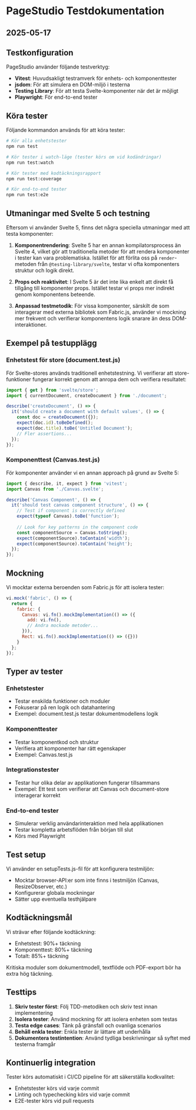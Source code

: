 # PageStudio Testdokumentation
## 2025-05-17

## Testkonfiguration

PageStudio använder följande testverktyg:

- **Vitest**: Huvudsakligt testramverk för enhets- och komponenttester
- **jsdom**: För att simulera en DOM-miljö i testerna
- **Testing Library**: För att testa Svelte-komponenter när det är möjligt
- **Playwright**: För end-to-end tester

## Köra tester

Följande kommandon används för att köra tester:

```bash
# Kör alla enhetstester
npm run test

# Kör tester i watch-läge (tester körs om vid kodändringar)
npm run test:watch

# Kör tester med kodtäckningsrapport
npm run test:coverage

# Kör end-to-end tester
npm run test:e2e
```

## Utmaningar med Svelte 5 och testning

Eftersom vi använder Svelte 5, finns det några speciella utmaningar med att testa komponenter:

1. **Komponentrendering**: Svelte 5 har en annan kompilatorsprocess än Svelte 4, vilket gör att traditionella metoder för att rendera komponenter i tester kan vara problematiska. Istället för att förlita oss på `render`-metoden från `@testing-library/svelte`, testar vi ofta komponenters struktur och logik direkt.

2. **Props och reaktivitet**: I Svelte 5 är det inte lika enkelt att direkt få tillgång till komponenter props. Istället testar vi props mer indirekt genom komponentens beteende.

3. **Anpassad testmetodik**: För vissa komponenter, särskilt de som interagerar med externa bibliotek som Fabric.js, använder vi mockning mer frekvent och verifierar komponentens logik snarare än dess DOM-interaktioner.

## Exempel på testupplägg

### Enhetstest för store (document.test.js)

För Svelte-stores används traditionell enhetstestning. Vi verifierar att store-funktioner fungerar korrekt genom att anropa dem och verifiera resultatet:

```javascript
import { get } from 'svelte/store';
import { currentDocument, createDocument } from './document';

describe('createDocument', () => {
  it('should create a document with default values', () => {
    const doc = createDocument({});
    expect(doc.id).toBeDefined();
    expect(doc.title).toBe('Untitled Document');
    // Fler assertions...
  });
});
```

### Komponenttest (Canvas.test.js)

För komponenter använder vi en annan approach på grund av Svelte 5:

```javascript
import { describe, it, expect } from 'vitest';
import Canvas from './Canvas.svelte';

describe('Canvas Component', () => {
  it('should test canvas component structure', () => {
    // Test if component is correctly defined
    expect(typeof Canvas).toBe('function');
    
    // Look for key patterns in the component code
    const componentSource = Canvas.toString();
    expect(componentSource).toContain('width');
    expect(componentSource).toContain('height');
  });
});
```

## Mockning 

Vi mocktar externa beroenden som Fabric.js för att isolera tester:

```javascript
vi.mock('fabric', () => {
  return {
    fabric: {
      Canvas: vi.fn().mockImplementation(() => ({
        add: vi.fn(),
        // Andra mockade metoder...
      })),
      Rect: vi.fn().mockImplementation(() => ({}))
    }
  };
});
```

## Typer av tester

### Enhetstester
- Testar enskilda funktioner och moduler
- Fokuserar på ren logik och datahantering
- Exempel: document.test.js testar dokumentmodellens logik

### Komponenttester
- Testar komponentkod och struktur
- Verifiera att komponenter har rätt egenskaper
- Exempel: Canvas.test.js

### Integrationstester
- Testar hur olika delar av applikationen fungerar tillsammans
- Exempel: Ett test som verifierar att Canvas och document-store interagerar korrekt

### End-to-end tester
- Simulerar verklig användarinteraktion med hela applikationen
- Testar kompletta arbetsflöden från början till slut
- Körs med Playwright

## Test setup

Vi använder en setupTests.js-fil för att konfigurera testmiljön:

- Mocktar browser-API:er som inte finns i testmiljön (Canvas, ResizeObserver, etc.)
- Konfigurerar globala mockningar
- Sätter upp eventuella testhjälpare

## Kodtäckningsmål

Vi strävar efter följande kodtäckning:

- Enhetstest: 90%+ täckning
- Komponenttest: 80%+ täckning 
- Totalt: 85%+ täckning

Kritiska moduler som dokumentmodell, textflöde och PDF-export bör ha extra hög täckning.

## Testtips

1. **Skriv tester först**: Följ TDD-metodiken och skriv test innan implementering
2. **Isolera tester**: Använd mockning för att isolera enheten som testas
3. **Testa edge cases**: Tänk på gränsfall och ovanliga scenarios
4. **Behåll enkla tester**: Enkla tester är lättare att underhålla
5. **Dokumentera testintention**: Använd tydliga beskrivningar så syftet med testerna framgår

## Kontinuerlig integration

Tester körs automatiskt i CI/CD pipeline för att säkerställa kodkvalitet:

- Enhetstester körs vid varje commit
- Linting och typechecking körs vid varje commit 
- E2E-tester körs vid pull requests